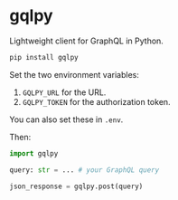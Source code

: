 # gqlpy

Lightweight client for GraphQL in Python.

```bash
pip install gqlpy
```

Set the two environment variables:

1. `GQLPY_URL` for the URL.
2. `GQLPY_TOKEN` for the authorization token.

You can also set these in `.env`.

Then:

```python
import gqlpy

query: str = ... # your GraphQL query

json_response = gqlpy.post(query)
```
